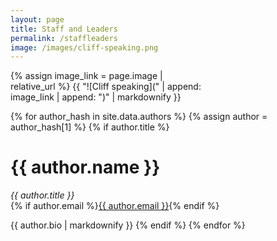 ```yaml
---
layout: page
title: Staff and Leaders
permalink: /staffleaders
image: /images/cliff-speaking.png
---
```


<div style="width:33vw;">
{% assign image_link = page.image | relative_url %}
{{ "![Cliff speaking](" | append: image_link | append: ")" | markdownify }}
</div>

{% for author_hash in site.data.authors %}
{% assign author = author_hash[1] %}
{% if author.title %}
# {{ author.name }}

*{{ author.title }}*<br>
{% if author.email %}<a href="mailto:{{ author.email }}">{{ author.email }}</a>{% endif %}

{{ author.bio | markdownify }}
{% endif %}
{% endfor %}
